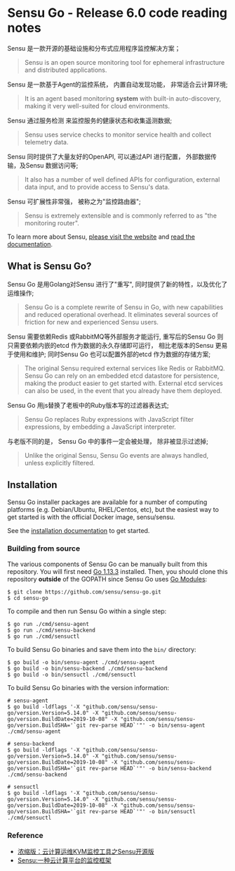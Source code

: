 # Sensu Go  -  Release 6.0 code reading notes

Sensu 是一款开源的基础设施和分布式应用程序监控解决方案；

> Sensu is an open source monitoring tool for ephemeral infrastructure
and distributed applications.

Sensu 是一款基于Agent的监控系统， 内置自动发现功能， 非常适合云计算环境;

> It is an agent based monitoring **system** with built-in auto-discovery, making it very well-suited for cloud environments.

Sensu 通过服务检测 来监控服务的健康状态和收集遥测数据;

> Sensu uses service checks to monitor service health and collect telemetry data.

Sensu 同时提供了大量友好的OpenAPI, 可以通过API 进行配置， 外部数据传输，及Sensu 数据访问等;
> It also has a number of well defined APIs for configuration, external data input, and to provide access to Sensu's data.

Sensu 可扩展性非常强， 被称之为"监控路由器";

> Sensu is extremely extensible and is commonly referred to as "the monitoring router".

To learn more about Sensu, [please visit the
website](https://sensu.io/) and [read the documentation](https://docs.sensu.io/sensu-go/latest/).

## What is Sensu Go?

Sensu Go 是用Golang对Sensu 进行了"重写", 同时提供了新的特性，以及优化了运维操作;

> Sensu Go is a complete rewrite of Sensu in Go, with new capabilities
and reduced operational overhead. It eliminates several sources of
friction for new and experienced Sensu users.

Sensu 需要依赖Redis 或RabbitMQ等外部服务才能运行, 重写后的Sensu Go 则只需要依赖内嵌的etcd 作为数据的永久存储即可运行， 相比老版本的Sensu 更易于使用和维护; 同时Sensu Go 也可以配置外部的etcd 作为数据的存储方案;

> The original Sensu required external services like Redis or RabbitMQ.
Sensu Go can rely on an embedded etcd datastore for persistence, making
the product easier to get started with. External etcd services can also be
used, in the event that you already have them deployed.

Sensu Go 用js替换了老板中的Ruby版本写的过滤器表达式;

> Sensu Go replaces Ruby expressions with JavaScript filter expressions, by
embedding a JavaScript interpreter.

与老版不同的是， Sensu Go 中的事件一定会被处理， 除非被显示过滤掉;

> Unlike the original Sensu, Sensu Go events are always handled, unless
explicitly filtered.

## Installation

Sensu Go installer packages are available for a number of computing
platforms (e.g. Debian/Ubuntu, RHEL/Centos, etc), but the easiest way
to get started is with the official Docker image, sensu/sensu.

See the [installation documentation](https://docs.sensu.io/sensu-go/latest/installation/install-sensu/) to get started.

### Building from source

The various components of Sensu Go can be manually built from this repository.
You will first need [Go 1.13.3](https://golang.org/doc/install#install)
installed. Then, you should clone this repository **outside** of the GOPATH
since Sensu Go uses [Go Modules](https://github.com/golang/go/wiki/Modules):
```
$ git clone https://github.com/sensu/sensu-go.git
$ cd sensu-go
```

To compile and then run Sensu Go within a single step:
```
$ go run ./cmd/sensu-agent
$ go run ./cmd/sensu-backend
$ go run ./cmd/sensuctl
```

To build Sensu Go binaries and save them into the `bin/` directory:
```
$ go build -o bin/sensu-agent ./cmd/sensu-agent
$ go build -o bin/sensu-backend ./cmd/sensu-backend
$ go build -o bin/sensuctl ./cmd/sensuctl
```

To build Sensu Go binaries with the version information:
```
# sensu-agent
$ go build -ldflags '-X "github.com/sensu/sensu-go/version.Version=5.14.0" -X "github.com/sensu/sensu-go/version.BuildDate=2019-10-08" -X "github.com/sensu/sensu-go/version.BuildSHA='`git rev-parse HEAD`'"' -o bin/sensu-agent ./cmd/sensu-agent

# sensu-backend
$ go build -ldflags '-X "github.com/sensu/sensu-go/version.Version=5.14.0" -X "github.com/sensu/sensu-go/version.BuildDate=2019-10-08" -X "github.com/sensu/sensu-go/version.BuildSHA='`git rev-parse HEAD`'"' -o bin/sensu-backend ./cmd/sensu-backend

# sensuctl
$ go build -ldflags '-X "github.com/sensu/sensu-go/version.Version=5.14.0" -X "github.com/sensu/sensu-go/version.BuildDate=2019-10-08" -X "github.com/sensu/sensu-go/version.BuildSHA='`git rev-parse HEAD`'"' -o bin/sensuctl ./cmd/sensuctl
```

### Reference

- [浓缩版：云计算运维KVM监控工具之Sensu开源版](https://blog.51cto.com/leoheng/2363065?source=drh)
- [Sensu:一种云计算平台的监控框架](https://www.ibm.com/developerworks/cn/cloud/library/1607-sensu-monitoring-platform/index.html)
